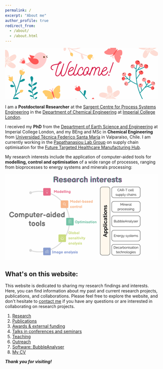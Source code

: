 ```yaml
---
permalink: /
excerpt: "About me"
author_profile: true
redirect_from: 
  - /about/
  - /about.html
---
```

![](/_pages/header-welcome.png)

I am a **Postdoctoral Researcher** at the [Sargent Centre for Process Systems Engineering](https://www.imperial.ac.uk/process-systems-engineering/) in the [Department of Chemical Engineering](https://www.imperial.ac.uk/chemical-engineering/) at [Imperial College London](https://www.imperial.ac.uk). 

I received my **PhD** from the [Department of Earth Science and Engineering](https://www.imperial.ac.uk/ese) at Imperial College London, and my BEng and MSc in **Chemical Engineering** from [Universidad Técnica Federico Santa María](https://www.usm.cl) in Valparaíso, Chile. I am currently working in the [Papathanasiou Lab Group](https://www.papathanlab.com/) on supply chain optimisation for the [Future Targeted Healthcare Manufacturing Hub](https://www.ucl.ac.uk/biochemical-engineering/research/research-and-training-centres/future-targeted-healthcare-manufacturing-hub). 

My research interests include the application of computer-aided tools for **modelling, control and optimisation** of a wide range of processes, ranging from bioprocesses to energy systems and minerals processing:

![](/_pages/inicio3.png)

## What's on this website:

This website is dedicated to sharing my research findings and interests. Here, you can find information about my past and current research projects, publications, and collaborations. Please feel free to explore the website, and don't hesitate to [contact me](emailto:p.quintanilla@imperial.ac.uk) if you have any questions or are interested in collaborating on research projects. 

1. [Research](/research)
2. [Publications](/publications)
3. [Awards & external funding](/awards)
4. [Talks in conferences and seminars](/talks.html)
5. [Teaching](/teaching.html)
6. [Outreach](/outreach)
7. [Software: BubbleAnalyser](/software)
8. [My CV](/cv)

**_Thank you for visiting!_**

